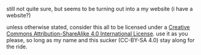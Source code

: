 ---
---

still not quite sure, but seems to be turning out into a my website (i have a website?)

unless otherwise stated, consider this all to be licensed under a <a rel="license" href="http://creativecommons.org/licenses/by-sa/4.0/">Creative Commons Attribution-ShareAlike 4.0 International License</a>. use it as you please, so long as my name and this sucker (CC-BY-SA 4.0) stay along for the ride.
